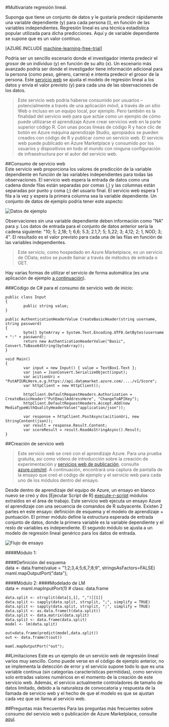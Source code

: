 <properties 
    pageTitle="Regresión lineal multivariate | Microsoft Azure" 
    description="Multivariate regresión lineal." 
    services="machine-learning" 
    documentationCenter="" 
    authors="jaymathe" 
    manager="jhubbard" 
    editor="cgronlun"/>

<tags 
    ms.service="machine-learning" 
    ms.workload="data-services" 
    ms.tgt_pltfrm="na" 
    ms.devlang="na" 
    ms.topic="article" 
    ms.date="09/14/2016" 
    ms.author="jaymathe"/> 


#<a name="multivariate-linear-regression"></a>Multivariate regresión lineal.   
 

 
Suponga que tiene un conjunto de datos y le gustaría predecir rápidamente una variable dependiente (y) para cada persona (i), en función de las variables independientes. Regresión lineal es una técnica estadística popular utilizada para dicha predicciones. Aquí y de variable dependiente se supone que es un valor continuo.  


[AZURE.INCLUDE [machine-learning-free-trial](../../includes/machine-learning-free-trial.md)]  

Podría ser un sencillo escenario donde el investigador intenta predecir el grosor de un individuo (y) en función de su alto (x). Un escenario más avanzado podría ser donde el investigador tiene información adicional para la persona (como peso, género, carrera) e intenta predecir el grosor de la persona. Este [servicio web]( https://datamarket.azure.com/dataset/aml_labs/multivariate_regression) se ajusta el modelo de regresión lineal a los datos y envía el valor previsto (y) para cada una de las observaciones de los datos.

>Este servicio web podría haberse consumido por usuarios – potencialmente a través de una aplicación móvil, a través de un sitio Web o incluso en un equipo local, por ejemplo. Pero también es la finalidad del servicio web para que actúe como un ejemplo de cómo puede utilizarse el aprendizaje Azure crear servicios web en la parte superior código R. Con unas pocas líneas de código R y hace clic de botón en Azure máquina aprendizaje Studio, apropiados se pueden creados con código de R y publicar como un servicio web. El servicio web puede publicado en Azure Marketplace y consumido por los usuarios y dispositivos en todo el mundo con ninguna configuración de infraestructura por el autor del servicio web.  

##<a name="consumption-of-web-service"></a>Consumo de servicio web  
Este servicio web proporciona los valores de predicción de la variable dependiente en función de las variables independientes para todas las observaciones. El servicio web espera la entrada de datos como una cadena donde filas están separadas por comas (,) y las columnas están separadas por punto y coma (;) del usuario final. El servicio web espera 1 fila a la vez y espera la primera columna sea la variable dependiente. Un conjunto de datos de ejemplo podría tener este aspecto:

![Datos de ejemplo][1]

Observaciones sin una variable dependiente deben información como "NA" para y. Los datos de entrada para el conjunto de datos anterior sería la cadena siguiente: "10; 5; 2,18; 1; 6,6; 5.3; 2.1,7; 5; 5,22; 3; 4,12; 2; 1, NOD; 3; 4". El resultado es el valor previsto para cada una de las filas en función de las variables independientes. 

>Este servicio, como hospedado en Azure Marketplace, es un servicio de OData; estos se puede llamar a través de métodos de entrada o GET. 

Hay varias formas de utilizar el servicio de forma automática (es una aplicación de ejemplo [a continuación](http://microsoftazuremachinelearning.azurewebsites.net/MultipleLinearRegressionService.aspx )).

###<a name="starting-c-code-for-web-service-consumption"></a>Código de C# para el consumo de servicio web de inicio:

    public class Input
    {
            public string value;
    }
    
    public AuthenticationHeaderValue CreateBasicHeader(string username, string password)
    {
            byte[] byteArray = System.Text.Encoding.UTF8.GetBytes(username + ":" + password);
            return new AuthenticationHeaderValue("Basic", Convert.ToBase64String(byteArray));
    }
    
    void Main()
    {
            var input = new Input() { value = TextBox1.Text };
            var json = JsonConvert.SerializeObject(input);
            var acitionUri = "PutAPIURLHere,e.g.https://api.datamarket.azure.com/..../v1/Score";
            var httpClient = new HttpClient();
    
            httpClient.DefaultRequestHeaders.Authorization = CreateBasicHeader("PutEmailAddressHere", "ChangeToAPIKey");
            httpClient.DefaultRequestHeaders.Accept.Add(new MediaTypeWithQualityHeaderValue("application/json"));
    
            var response = httpClient.PostAsync(acitionUri, new StringContent(json));
            var result = response.Result.Content;
            var scoreResult = result.ReadAsStringAsync().Result;
    }




##<a name="creation-of-web-service"></a>Creación de servicio web  
>Este servicio web se creó con el aprendizaje Azure. Para una prueba gratuita, así como vídeos de introducción sobre la creación de experimentación y [servicios web de publicación](machine-learning-publish-a-machine-learning-web-service.md), consulte [azure.com/ml](http://azure.com/ml). A continuación, encontrará una captura de pantalla de la ensayo que creó el código de ejemplo y el servicio web para cada uno de los módulos dentro del ensayo.


Desde dentro de aprendizaje del equipo de Azure, un ensayo en blanco nuevo se creó y dos [Ejecutar Script de R] [ execute-r-script] módulos extraídos en el área de trabajo. Este servicio web ejecuta un ensayo Azure el aprendizaje con una secuencia de comandos de R subyacente. Existen 2 partes en este ensayo: definición de esquema y el modelo de aprendizaje + puntuación. El primer módulo define la estructura esperada de entrada conjunto de datos, donde la primera variable es la variable dependiente y el resto de variables es independiente. El segundo módulo se ajusta a un modelo de regresión lineal genérico para los datos de entrada.  
  
![Flujo de ensayo][3]

####<a name="module-1"></a>Módulo 1:
 
####<a name="schema-definition"></a>Definición del esquema  
    data <- data.frame(value = "1;2;3,4;5;6,7;8;9", stringsAsFactors=FALSE) maml.mapOutputPort("data");  

####<a name="module-2"></a>Módulo 2:
####<a name="lm-modeling"></a>Modelado de LM   
    data <- maml.mapInputPort(1) # class: data.frame  
  
    data.split <- strsplit(data[1,1], ",")[[1]]  
    data.split <- sapply(data.split, strsplit, ";", simplify = TRUE)  
    data.split <- sapply(data.split, strsplit, ";", simplify = TRUE)  
    data.split <- as.data.frame(t(data.split)) 
    data.split <- data.matrix(data.split) 
    data.split <- data.frame(data.split) 
    model <- lm(data.split)  

    out=data.frame(predict(model,data.split))  
    out <- data.frame(t(out))

    maml.mapOutputPort("out");  
 
##<a name="limitations"></a>Limitaciones
Este es un ejemplo de un servicio web de regresión lineal varios muy sencillo. Como puede verse en el código de ejemplo anterior, no se implementa la detección de error y el servicio supone todo lo que es una variable continua (sin categorías características permitidas), como servicio solo entradas valores numéricos en el momento de la creación de este servicio web. Además, el servicio actualmente controladores de tamaño de datos limitado, debido a la naturaleza de convocatoria y respuesta de la llamada de servicio web y el hecho de que el modelo es que se ajustan cada vez que se llama al servicio web. 

##<a name="faq"></a>Preguntas más frecuentes
Para las preguntas más frecuentes sobre consumo del servicio web o publicación de Azure Marketplace, consulte [aquí](machine-learning-marketplace-faq.md).

[1]: ./media/machine-learning-r-csharp-multivariate-linear-regression/multireg-img1.png
[2]: ./media/machine-learning-r-csharp-multivariate-linear-regression/multireg-img2.png
[3]: ./media/machine-learning-r-csharp-multivariate-linear-regression/multireg-img3.png


<!-- Module References -->
[execute-r-script]: https://msdn.microsoft.com/library/azure/30806023-392b-42e0-94d6-6b775a6e0fd5/
 
